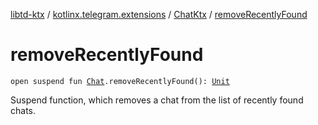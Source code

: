 [libtd-ktx](../../index.md) / [kotlinx.telegram.extensions](../index.md) / [ChatKtx](index.md) / [removeRecentlyFound](./remove-recently-found.md)

# removeRecentlyFound

`open suspend fun `[`Chat`](https://tdlibx.github.io/td/docs/org/drinkless/td/libcore/telegram/TdApi.Chat.html)`.removeRecentlyFound(): `[`Unit`](https://kotlinlang.org/api/latest/jvm/stdlib/kotlin/-unit/index.html)

Suspend function, which removes a chat from the list of recently found chats.

